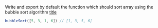 Write and export by default the function which should sort array
using the bubble sort algorithm [title](https://en.wikipedia.org/wiki/Bubble_sort)

```js
bubbleSort([5, 3, 1, 6]) // [1, 3, 5, 6]
```
